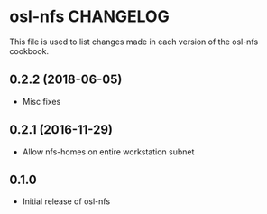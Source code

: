 osl-nfs CHANGELOG
=================
This file is used to list changes made in each version of the
osl-nfs cookbook.

0.2.2 (2018-06-05)
------------------
- Misc fixes

0.2.1 (2016-11-29)
------------------
- Allow nfs-homes on entire workstation subnet

0.1.0
-----
- Initial release of osl-nfs

